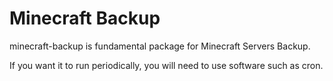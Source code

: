 # Minecraft Backup

minecraft-backup is fundamental package for Minecraft Servers Backup.

If you want it to run periodically, you will need to use software such as cron.
